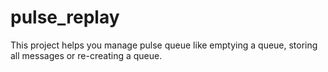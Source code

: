 # pulse_replay
This project helps you manage pulse queue like emptying a queue, storing all messages or re-creating a queue.
